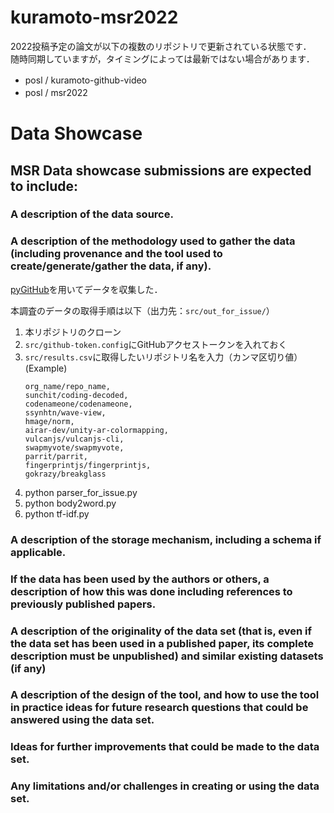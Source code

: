 # kuramoto-msr2022
2022投稿予定の論文が以下の複数のリポジトリで更新されている状態です．<br>
随時同期していますが，タイミングによっては最新ではない場合があります．

- posl / kuramoto-github-video　　
- posl / msr2022　　

# Data Showcase
## MSR Data showcase submissions are expected to include:

### A description of the data source. <br>

### A description of the methodology used to gather the data (including provenance and the tool used to create/generate/gather the data, if any). <br>
[pyGitHub](https://pygithub.readthedocs.io/en/latest/introduction.html)を用いてデータを収集した．
  
本調査のデータの取得手順は以下（出力先：`src/out_for_issue/`）
  1. 本リポジトリのクローン
  2. `src/github-token.config`にGitHubアクセストークンを入れておく
  3. `src/results.csv`に取得したいリポジトリ名を入力（カンマ区切り値）
      (Example)
      ~~~
      org_name/repo_name,
      sunchit/coding-decoded,
      codenameone/codenameone,
      ssynhtn/wave-view,
      hmage/norm,
      airar-dev/unity-ar-colormapping,
      vulcanjs/vulcanjs-cli,
      swapmyvote/swapmyvote,
      parrit/parrit,
      fingerprintjs/fingerprintjs,
      gokrazy/breakglass
      ~~~
  5. python parser_for_issue.py
  6. python body2word.py
  7. python tf-idf.py

### A description of the storage mechanism, including a schema if applicable. <br>
### If the data has been used by the authors or others, a description of how this was done including references to previously published papers. <br>
### A description of the originality of the data set (that is, even if the data set has been used in a published paper, its complete description must be unpublished) and similar existing datasets (if any) <br>
### A description of the design of the tool, and how to use the tool in practice ideas for future research questions that could be answered using the data set. <br>
### Ideas for further improvements that could be made to the data set. <br>
### Any limitations and/or challenges in creating or using the data set. <br>
